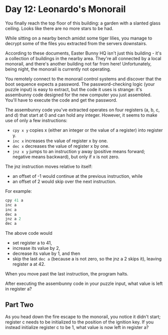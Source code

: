 # Day 12: Leonardo's Monorail

You finally reach the top floor of this building:
a garden with a slanted glass ceiling.
Looks like there are no more stars to be had.

While sitting on a nearby bench amidst some tiger lilies,
you manage to decrypt some of the files you extracted from the servers downstairs.

According to these documents, Easter Bunny HQ isn't just this building -
it's a collection of buildings in the nearby area.
They're all connected by a local monorail, and
there's another building not far from here!
Unfortunately, being night, the monorail is currently not operating.

You remotely connect to the monorail control systems and discover
that the boot sequence expects a password.
The password-checking logic (your puzzle input) is easy to extract,
but the code it uses is strange: it's assembunny code
designed for the new computer you just assembled.
You'll have to execute the code and get the password.

The assembunny code you've extracted operates on four registers (a, b, c, and d)
that start at 0 and can hold any integer.
However, it seems to make use of only a few instructions:

- `cpy x y` copies x (either an integer or the value of a register) into register y.
- `inc x` increases the value of register x by one.
- `dec x` decreases the value of register x by one.
- `jnz x y` jumps to an instruction y away (positive means forward;
negative means backward), but only if x is not zero.

The jnz instruction moves relative to itself:

- an offset of -1 would continue at the previous instruction, while
- an offset of 2 would skip over the next instruction.

For example:

```scala
cpy 41 a
inc a
inc a
dec a
jnz a 2
dec a
```

The above code would

- set register a to 41,
- increase its value by 2,
- decrease its value by 1, and then
- skip the last `dec a`
(because a is not zero, so the jnz a 2 skips it), leaving register a at 42.

When you move past the last instruction, the program halts.

After executing the assembunny code in your puzzle input,
what value is left in register a?

## Part Two

As you head down the fire escape to the monorail, you notice it didn't start;
register c needs to be initialized to the position of the ignition key.
If you instead initialize register c to be 1, what value is now left in register a?
